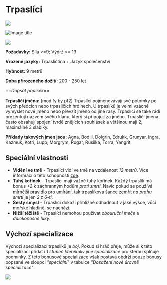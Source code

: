 # Trpaslíci

<img src="/assets/sep_line.png"/>

![Image title](/assets/races/Dwarf.jpeg)

<img src="/assets/sep_line.png"/>

**Požadavky:** Síla >=9; Výdrž >= 13

**Vrozené jazyky:** Trpasličtina + Jazyk společenství

**Hybnost:** 9 metrů 

**Doba přirozeného dožití:** 200 - 250 let

*==Dopsat popisek==*

**Trpasličí jména:** (modify by pf2) Trpaslíci pojmenovávají své potomky po svých předcích nebo trpasličích hrdinech. U trpaslíků je velmi vzácné vymyslet nové jméno nebo převzít jméno od jiné rasy. Trpaslíci se také rádi prezentují názvem svého klanu, který si připojují za jméno. Trpasličí jména často obsahují spojení tvrdě znějících souhlásek a většinou mají 2, maximálně 3 slabiky. 

**Příklady takových jmen jsou:** Agna, Bodill, Dolgrin, Edrukk, Grunyar, Ingra, Kazmuk, Kotri, Lupp, Morgrym, Rogar, Rusilka, Torra, Yangrit

## Speciální vlastnosti

- **Vidění ve tmě** - Trpaslíci vidí ve tmě na vzdálenost *12 metrů*. Více informací o této schopnosti [zde](/Pravidla%20a%20procedury/Adventures/#nebezpeci-a-nastrahy).
- **Tuhý kořínek** - Trpaslíci mají vážně tuhý kořínek. Každý trpaslík má bonus *+2* k záchranným hodům *proti smrti*. Navíc pokud se používá [mírnější pravidlo pro umírání](/Pravidla%20a%20procedury/Adventures/#na-prahu-smrti-optional), tak trpaslíkova šance zemřít *na prahu smrti* je jen *2 z 6-ti*.
- **Šestý smysl** - Trpaslíci dokáží přibližně odhadnout v jaké výšce, vůči mořské hladině, se nachází.
- **Nižší těžiště** - Trpaslíci nemohou používat *obouruční meče* a *dalekonosné luky*.

## Výchozí specializace

Výchozí specializací trpaslíků je *boj*. Pokud si hráč přeje, může si k této specializaci přidat i *1 stupeň kterékoliv jiné specializace* pro kterou splňuje podmínky. Z této bonusové specializace však postava obdrží pouze bonusy popsané ve sloupci *"speciální"* v tabulce *"Dosažení nové úrovně specializace"*.

<img src="/assets/sep_line.png"/>

